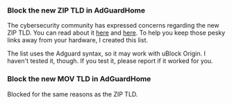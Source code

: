 ### Block the new ZIP TLD in AdGuardHome

The cybersecurity community has expressed concerns regarding the new ZIP TLD. You can read about it [here](https://medium.com/@bobbyrsec/the-dangers-of-googles-zip-tld-5e1e675e59a5) and [here](https://www.bleepingcomputer.com/news/security/new-zip-domains-spark-debate-among-cybersecurity-experts/). To help you keep those pesky links away from your hardware, I created this list.

The list uses the Adguard syntax, so it may work with uBlock Origin. I haven't tested it, though. If you test it, please report if it worked for you.

### Block the new MOV TLD in AdGuardHome

Blocked for the same reasons as the ZIP TLD.
